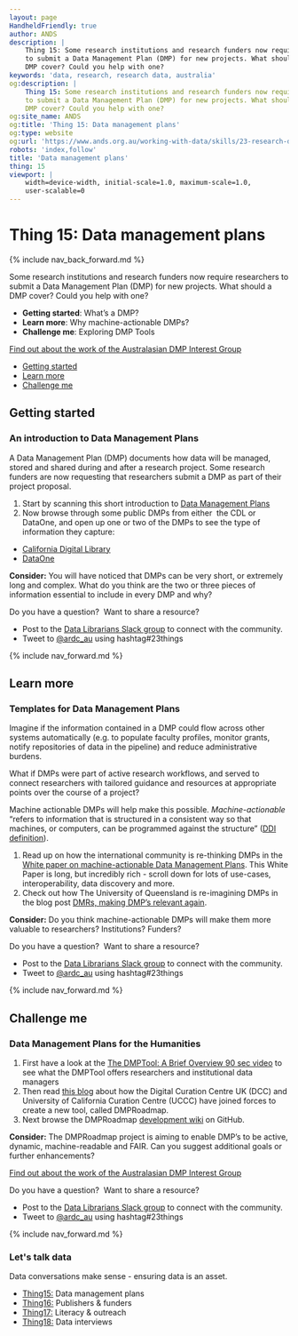 ```yaml
---
layout: page
HandheldFriendly: true
author: ANDS
description: |
    Thing 15: Some research institutions and research funders now require researchers
    to submit a Data Management Plan (DMP) for new projects. What should a
    DMP cover? Could you help with one?
keywords: 'data, research, research data, australia'
og:description: |
    Thing 15: Some research institutions and research funders now require researchers
    to submit a Data Management Plan (DMP) for new projects. What should a
    DMP cover? Could you help with one?
og:site_name: ANDS
og:title: 'Thing 15: Data management plans'
og:type: website
og:url: 'https://www.ands.org.au/working-with-data/skills/23-research-data-things/all23/thing-15'
robots: 'index,follow'
title: 'Data management plans'
thing: 15
viewport: |
    width=device-width, initial-scale=1.0, maximum-scale=1.0,
    user-scalable=0
---
```

# Thing 15: Data management plans

{% include nav_back_forward.md %}

Some research institutions and research funders now require researchers
to submit a Data Management Plan (DMP) for new projects. What should a
DMP cover? Could you help with one?

-   **Getting started**: What’s a DMP?
-   **Learn more**: Why machine-actionable DMPs?
-   **Challenge me**: Exploring DMP Tools

[Find out about the work of the Australasian DMP Interest
Group](http://tiny.cc/DMP-IG)

* [Getting started](#getting-started)
* [Learn more](#learn-more)
* [Challenge me](#challenge-me)

## Getting started 

### An introduction to Data Management Plans

A Data Management Plan (DMP) documents how data will be managed, stored
and shared during and after a research project. Some research funders
are now requesting that researchers submit a DMP as part of their
project proposal.

1.  Start by scanning this short introduction to [Data Management
    Plans](https://www.ands.org.au/working-with-data/data-management/data-management-plans)
2.  Now browse through some public DMPs from either  the CDL or DataOne,
    and open up one or two of the DMPs to see the type of information
    they capture:

-   [California Digital
    Library](https://dmptool.org/public_plans "DMP tool - public DMP plans")
-   [DataOne](https://www.dataone.org/data-management-planning)

**Consider:** You will have noticed that DMPs can be very short, or
extremely long and complex. What do you think are the two or three
pieces of information essential to include in every DMP and why?

Do you have a question?  Want to share a resource?
- Post to the [Data Librarians Slack group](https://tiny.cc/data-librarians) to connect with the community.
- Tweet to [@ardc_au](https://twitter.com/ARDC_AU) using hashtag#23things

{% include nav_forward.md %}

## Learn more

### Templates for Data Management Plans

Imagine if the information contained in a DMP could flow across other
systems automatically (e.g. to populate faculty profiles, monitor
grants, notify repositories of data in the pipeline) and reduce
administrative burdens. 

What if DMPs were part of active research workflows, and served to
connect researchers with tailored guidance and resources at appropriate
points over the course of a project?

Machine actionable DMPs will help make this possible.
*Machine-actionable* “refers to information that is structured in a
consistent way so that machines, or computers, can be programmed against
the structure” ([DDI
definition](https://www.ddialliance.org/taxonomy/term/198)).

1.  Read up on how the international community is re-thinking DMPs in
    the [White paper on machine-actionable Data Management
    Plans](http://riojournal.com/articles.php?id=13086). This White
    Paper is long, but incredibly rich - scroll down for lots of
    use-cases, interoperability, data discovery and more.
2.  Check out how The University of Queensland is re-imagining DMPs in
    the blog post [DMRs, making DMP’s relevant
    again](https://web.archive.org/web/20180509004414/http://andscentral.blogspot.com.au/2017/05/dmrs-making-dmps-relevant-again.html).


**Consider:** Do you think machine-actionable DMPs will make them more
valuable to researchers? Institutions? Funders?

Do you have a question?  Want to share a resource?
- Post to the [Data Librarians Slack group](https://tiny.cc/data-librarians) to connect with the community.
- Tweet to [@ardc_au](https://twitter.com/ARDC_AU) using hashtag#23things

{% include nav_forward.md %}

## Challenge me 

### Data Management Plans for the Humanities

1.  First have a look at the [The DMPTool: A Brief Overview 90 sec
    video](https://www.youtube.com/watch?v=xT1by-p5jUw&feature=youtu.be "DMP overview video")
    to see what the DMPTool offers researchers and institutional data
    managers
2.  Then read [this
    blog](https://blog.dmptool.org/category/roadmap-project) about how
    the Digital Curation Centre UK (DCC) and University of California
    Curation Centre (UCCC) have joined forces to create a new tool,
    called DMPRoadmap.
3.  Next browse the DMPRoadmap [development
    wiki](https://github.com/DMPRoadmap/roadmap/wiki/Development-roadmap)
    on GitHub.

**Consider:** The DMPRoadmap project is aiming to enable DMP’s to be
active, dynamic, machine-readable and FAIR. Can you suggest additional
goals or further enhancements?

[Find out about the work of the Australasian DMP Interest
Group](http://tiny.cc/DMP-IG)

Do you have a question?  Want to share a resource?
- Post to the [Data Librarians Slack group](https://tiny.cc/data-librarians) to connect with the community.
- Tweet to [@ardc_au](https://twitter.com/ARDC_AU) using hashtag#23things

{% include nav_forward.md %}

### Let's talk data

Data conversations make sense - ensuring data is an asset.

-   [Thing15:](thing-15.md) Data management plans
-   [Thing16:](thing-16.md) Publishers & funders
-   [Thing17:](thing-17.md) Literacy & outreach
-   [Thing18:](thing-18.md) Data interviews
